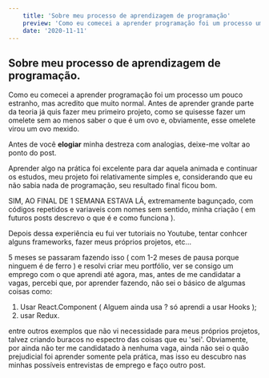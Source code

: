 ```yaml
---
    title: 'Sobre meu processo de aprendizagem de programação'
    preview: 'Como eu comecei a aprender programação foi um processo um pouco estranho, mas acredito que muito normal. Antes de aprender grande parte da teoria já quis fazer meu primeiro projeto, como se...'
    date: '2020-11-11'   
---
```


## Sobre meu processo de aprendizagem de programação.

Como eu comecei a aprender programação foi um processo um pouco estranho, mas acredito que muito normal. Antes de aprender grande parte da teoria já quis fazer meu primeiro projeto, como se quisesse fazer um omelete sem ao menos saber o que é um ovo e, obviamente, esse omelete virou um ovo mexido.

Antes de você **elogiar** minha destreza com analogias, deixe-me voltar ao ponto do post.

Aprender algo na prática foi excelente para dar aquela animada e continuar os estudos, meu projeto foi relativamente simples e, considerando que eu não sabia nada de programação, seu resultado final ficou bom.

SIM, AO FINAL DE 1 SEMANA ESTAVA LÁ, extremamente bagunçado, com códigos repetidos e variaveis com nomes sem sentido, minha criação ( em futuros posts descrevo o que é e como funciona ).

Depois dessa experiência eu fui ver tutoriais no Youtube, tentar conhcer alguns frameworks, fazer meus próprios projetos, etc...

5 meses se passaram fazendo isso ( com 1-2 meses de pausa porque ninguem é de ferro ) e resolvi criar meu portfólio, ver se consigo um emprego com o que aprendi até agora, mas, antes de me candidatar a vagas, percebi que, por aprender fazendo, não sei o básico de algumas coisas como:

1. Usar React.Component ( Alguem ainda usa ? só aprendi a usar Hooks );
2. usar Redux.

entre outros exemplos que não vi necessidade para meus próprios projetos, talvez criando buracos no espectro das coisas que eu 'sei'. Obviamente, por ainda não ter me candidatado à nenhuma vaga, ainda não sei o quão prejudicial foi aprender somente pela prática, mas isso eu descubro nas minhas possíveis entrevistas de emprego e faço outro post.
